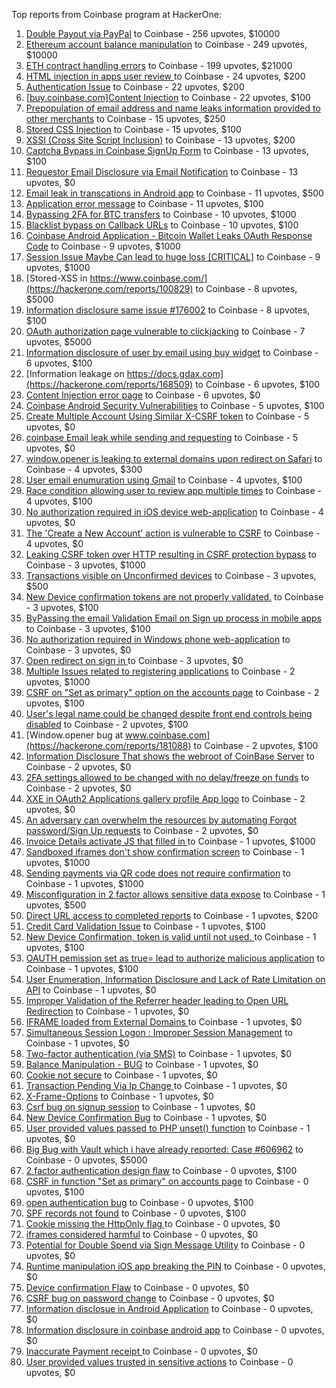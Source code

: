 Top reports from Coinbase program at HackerOne:

1. [Double Payout via PayPal](https://hackerone.com/reports/307239) to Coinbase - 256 upvotes, $10000
2. [Ethereum account balance manipulation](https://hackerone.com/reports/300748) to Coinbase - 249 upvotes, $10000
3. [ETH contract handling errors](https://hackerone.com/reports/328526) to Coinbase - 199 upvotes, $21000
4. [HTML injection in apps user review ](https://hackerone.com/reports/104543) to Coinbase - 24 upvotes, $200
5. [Authentication Issue](https://hackerone.com/reports/176979) to Coinbase - 22 upvotes, $200
6. [[buy.coinbase.com]Content Injection](https://hackerone.com/reports/218680) to Coinbase - 22 upvotes, $100
7. [Prepopulation of email address and name leaks information provided to other merchants](https://hackerone.com/reports/316290) to Coinbase - 15 upvotes, $250
8. [Stored CSS Injection](https://hackerone.com/reports/315865) to Coinbase - 15 upvotes, $100
9. [XSSI (Cross Site Script Inclusion)](https://hackerone.com/reports/118631) to Coinbase - 13 upvotes, $200
10. [Captcha Bypass in Coinbase SignUp Form](https://hackerone.com/reports/246801) to Coinbase - 13 upvotes, $100
11. [Requestor Email Disclosure via Email Notification](https://hackerone.com/reports/202361) to Coinbase - 13 upvotes, $0
12. [Email leak in transcations in Android app](https://hackerone.com/reports/126376) to Coinbase - 11 upvotes, $500
13. [Application error message](https://hackerone.com/reports/147577) to Coinbase - 11 upvotes, $100
14. [Bypassing 2FA for BTC transfers](https://hackerone.com/reports/10554) to Coinbase - 10 upvotes, $1000
15. [Blacklist bypass on Callback URLs](https://hackerone.com/reports/53004) to Coinbase - 10 upvotes, $100
16. [Coinbase Android Application - Bitcoin Wallet Leaks OAuth Response Code](https://hackerone.com/reports/5314) to Coinbase - 9 upvotes, $1000
17. [Session Issue Maybe Can lead to huge loss [CRITICAL]](https://hackerone.com/reports/112496) to Coinbase - 9 upvotes, $1000
18. [Stored-XSS in https://www.coinbase.com/](https://hackerone.com/reports/100829) to Coinbase - 8 upvotes, $5000
19. [Information disclosure same issue #176002](https://hackerone.com/reports/248599) to Coinbase - 8 upvotes, $100
20. [OAuth authorization page vulnerable to clickjacking](https://hackerone.com/reports/65825) to Coinbase - 7 upvotes, $5000
21. [Information disclosure of user by email using buy widget](https://hackerone.com/reports/176002) to Coinbase - 6 upvotes, $100
22. [Information leakage on https://docs.gdax.com](https://hackerone.com/reports/168509) to Coinbase - 6 upvotes, $100
23. [Content Injection error page](https://hackerone.com/reports/148952) to Coinbase - 6 upvotes, $0
24. [Coinbase Android Security Vulnerabilities](https://hackerone.com/reports/5786) to Coinbase - 5 upvotes, $100
25. [Create Multiple Account Using Similar X-CSRF token](https://hackerone.com/reports/155726) to Coinbase - 5 upvotes, $0
26. [coinbase Email leak while sending and requesting](https://hackerone.com/reports/168289) to Coinbase - 5 upvotes, $0
27. [window.opener is leaking to external domains upon redirect on Safari](https://hackerone.com/reports/160498) to Coinbase - 4 upvotes, $300
28. [User email enumuration using Gmail](https://hackerone.com/reports/90308) to Coinbase - 4 upvotes, $100
29. [Race condition allowing user to review app multiple times](https://hackerone.com/reports/106360) to Coinbase - 4 upvotes, $100
30. [No authorization required in iOS device web-application](https://hackerone.com/reports/148538) to Coinbase - 4 upvotes, $0
31. [The 'Create a New Account' action is vulnerable to CSRF](https://hackerone.com/reports/109810) to Coinbase - 4 upvotes, $0
32. [Leaking CSRF token over HTTP resulting in CSRF protection bypass](https://hackerone.com/reports/15412) to Coinbase - 3 upvotes, $1000
33. [Transactions visible on Unconfirmed devices](https://hackerone.com/reports/100186) to Coinbase - 3 upvotes, $500
34. [New Device confirmation tokens are not properly validated.](https://hackerone.com/reports/30238) to Coinbase - 3 upvotes, $100
35. [ByPassing the email Validation Email on Sign up process in mobile apps](https://hackerone.com/reports/57764) to Coinbase - 3 upvotes, $100
36. [No authorization required in Windows phone web-application](https://hackerone.com/reports/148537) to Coinbase - 3 upvotes, $0
37. [Open redirect on sign in ](https://hackerone.com/reports/231760) to Coinbase - 3 upvotes, $0
38. [Multiple Issues related to registering applications](https://hackerone.com/reports/5933) to Coinbase - 2 upvotes, $1000
39. [CSRF on "Set as primary" option on the accounts page](https://hackerone.com/reports/10563) to Coinbase - 2 upvotes, $100
40. [User's legal name could be changed despite front end controls being disabled](https://hackerone.com/reports/131192) to Coinbase - 2 upvotes, $100
41. [Window.opener bug at www.coinbase.com](https://hackerone.com/reports/181088) to Coinbase - 2 upvotes, $100
42. [Information Disclosure That shows the webroot of CoinBase Server](https://hackerone.com/reports/5073) to Coinbase - 2 upvotes, $0
43. [2FA settings allowed to be changed with no delay/freeze on funds](https://hackerone.com/reports/16696) to Coinbase - 2 upvotes, $0
44. [XXE in OAuth2 Applications gallery profile App logo](https://hackerone.com/reports/104620) to Coinbase - 2 upvotes, $0
45. [An adversary can overwhelm the resources by automating Forgot password/Sign Up requests](https://hackerone.com/reports/119605) to Coinbase - 2 upvotes, $0
46. [Invoice Details activate JS that filled in ](https://hackerone.com/reports/21034) to Coinbase - 1 upvotes, $1000
47. [Sandboxed iframes don't show confirmation screen](https://hackerone.com/reports/54733) to Coinbase - 1 upvotes, $1000
48. [Sending payments via QR code does not require confirmation](https://hackerone.com/reports/126784) to Coinbase - 1 upvotes, $1000
49. [Misconfiguration in 2 factor allows sensitive data expose](https://hackerone.com/reports/119129) to Coinbase - 1 upvotes, $500
50. [Direct URL access to completed reports](https://hackerone.com/reports/109815) to Coinbase - 1 upvotes, $200
51. [Credit Card Validation Issue](https://hackerone.com/reports/29234) to Coinbase - 1 upvotes, $100
52. [New Device Confirmation, token is valid until not used. ](https://hackerone.com/reports/36594) to Coinbase - 1 upvotes, $100
53. [OAUTH pemission set as true= lead to authorize malicious application](https://hackerone.com/reports/87561) to Coinbase - 1 upvotes, $100
54. [User Enumeration, Information Disclosure and Lack of Rate Limitation on API](https://hackerone.com/reports/5200) to Coinbase - 1 upvotes, $0
55. [Improper Validation of the Referrer header leading to Open URL Redirection](https://hackerone.com/reports/5199) to Coinbase - 1 upvotes, $0
56. [IFRAME loaded from External Domains  ](https://hackerone.com/reports/5205) to Coinbase - 1 upvotes, $0
57. [Simultaneous Session Logon : Improper Session Management](https://hackerone.com/reports/11722) to Coinbase - 1 upvotes, $0
58. [Two-factor authentication (via SMS)](https://hackerone.com/reports/66223) to Coinbase - 1 upvotes, $0
59. [Balance Manipulation - BUG](https://hackerone.com/reports/94925) to Coinbase - 1 upvotes, $0
60. [Cookie not secure](https://hackerone.com/reports/140742) to Coinbase - 1 upvotes, $0
61. [Transaction Pending Via  Ip Change ](https://hackerone.com/reports/143541) to Coinbase - 1 upvotes, $0
62. [X-Frame-Options](https://hackerone.com/reports/237071) to Coinbase - 1 upvotes, $0
63. [Csrf bug on signup session](https://hackerone.com/reports/230428) to Coinbase - 1 upvotes, $0
64. [New Device Confirmation Bug](https://hackerone.com/reports/266288) to Coinbase - 1 upvotes, $0
65. [User provided values passed to PHP unset() function](https://hackerone.com/reports/292500) to Coinbase - 1 upvotes, $0
66. [Big Bug with Vault which i have already reported: Case #606962](https://hackerone.com/reports/65084) to Coinbase - 0 upvotes, $5000
67. [2 factor authentication design flaw](https://hackerone.com/reports/7369) to Coinbase - 0 upvotes, $100
68. [CSRF in function "Set as primary" on  accounts page](https://hackerone.com/reports/10829) to Coinbase - 0 upvotes, $100
69. [open authentication bug](https://hackerone.com/reports/48065) to Coinbase - 0 upvotes, $100
70. [SPF records not found](https://hackerone.com/reports/92740) to Coinbase - 0 upvotes, $100
71. [ Cookie missing the HttpOnly flag  ](https://hackerone.com/reports/5204) to Coinbase - 0 upvotes, $0
72. [iframes considered harmful](https://hackerone.com/reports/55827) to Coinbase - 0 upvotes, $0
73. [Potential for Double Spend via Sign Message Utility](https://hackerone.com/reports/106315) to Coinbase - 0 upvotes, $0
74. [Runtime manipulation iOS app breaking the PIN](https://hackerone.com/reports/80512) to Coinbase - 0 upvotes, $0
75. [Device confirmation Flaw](https://hackerone.com/reports/254869) to Coinbase - 0 upvotes, $0
76. [CSRF bug on password change](https://hackerone.com/reports/230436) to Coinbase - 0 upvotes, $0
77. [Information disclosue in Android Application](https://hackerone.com/reports/201855) to Coinbase - 0 upvotes, $0
78. [ Information disclosure in coinbase android app](https://hackerone.com/reports/192197) to Coinbase - 0 upvotes, $0
79. [Inaccurate Payment receipt ](https://hackerone.com/reports/121417) to Coinbase - 0 upvotes, $0
80. [User provided values trusted in sensitive actions](https://hackerone.com/reports/327867) to Coinbase - 0 upvotes, $0

